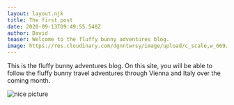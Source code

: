 ```yaml
---
layout: layout.njk
title: The first post
date: 2020-09-13T09:49:55.548Z
author: David
teaser: Welcome to the fluffy bunny adventures blog.
image: https://res.cloudinary.com/dgnntwrsy/image/upload/c_scale,w_669/v1602071504/20200802_151256_kxrdln.jpg
---
```

This is the fluffy bunny adventures blog. On this site, you will be able to follow the fluffy bunny travel adventures through Vienna and Italy over the coming month.

![nice picture](https://res.cloudinary.com/dgnntwrsy/image/upload/c_scale,w_608/v1602071662/20200811_185010_c1t2bm.jpg)